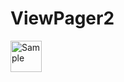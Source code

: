 # ViewPager2

![Sample](./sample.gif)

<style type="text/css">
    img {
        width: 50px;
    }
</style>
